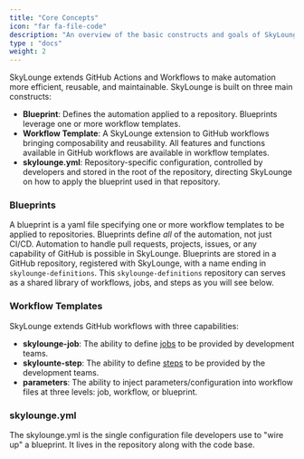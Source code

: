 ```yaml
---
title: "Core Concepts"
icon: "far fa-file-code"
description: "An overview of the basic constructs and goals of SkyLounge"
type : "docs"
weight: 2
---
```


SkyLounge extends GitHub Actions and Workflows to make automation more efficient, reusable, and maintainable. SkyLounge is built on three main constructs:
            
* **Blueprint**: Defines the automation applied to a repository. Blueprints leverage one or more workflow templates.
* **Workflow Template**: A SkyLounge extension to GitHub workflows bringing composability and reusability. All features and functions available in GitHub workflows are available in workflow templates.
* **skylounge.yml**: Repository-specific configuration, controlled by developers and stored in the root of the repository, directing SkyLounge on how to apply the blueprint used in that repository.
            
### Blueprints

A blueprint is a yaml file specifying one or more workflow templates to be applied to repositories. Blueprints define _all_ of the automation, not just CI/CD. Automation to handle pull requests, projects, issues, or any capability of GitHub is possible in SkyLounge. Blueprints are stored in a GitHub repository, registered with SkyLounge, with a name ending in `skylounge-definitions`. This `skylounge-definitions` repository can serves as a shared library of workflows, jobs, and steps as you will see below.

### Workflow Templates

SkyLounge extends GitHub workflows with three capabilities:

* **skylounge-job**: The ability to define [jobs](https://docs.github.com/en/actions/using-jobs/using-jobs-in-a-workflow) to be provided by development teams.
* **skylounte-step**: The ability to define [steps](https://docs.github.com/en/actions/using-workflows/workflow-syntax-for-github-actions#jobsjob_idsteps) to be provided by the development teams.
* **parameters**: The ability to inject parameters/configuration into workflow files at three levels: job, workflow, or blueprint.

### skylounge.yml

The skylounge.yml is the single configuration file developers use to "wire up" a blueprint. It lives in the repository along with the code base. 



